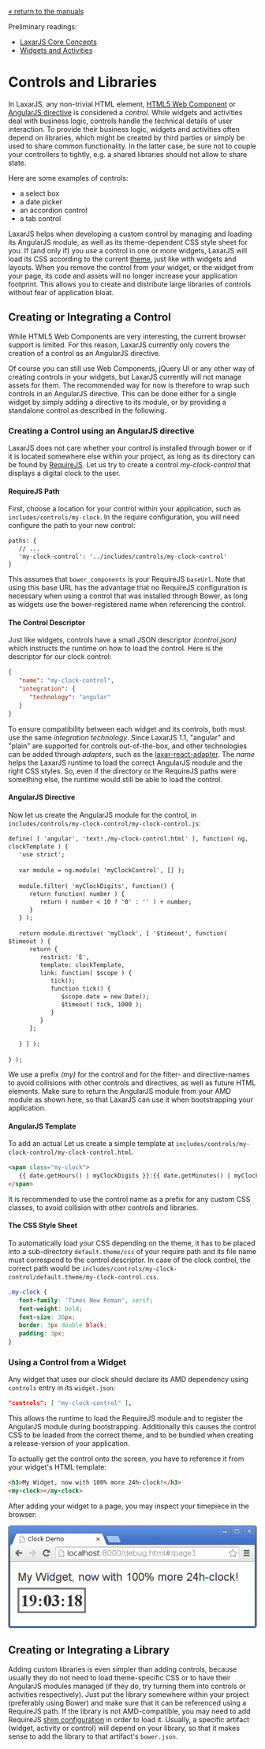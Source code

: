 [« return to the manuals](index.md)

Preliminary readings:

* [LaxarJS Core Concepts](../concepts.md)
* [Widgets and Activities](./widgets_and_activities.md)


# Controls and Libraries

In LaxarJS, any non-trivial HTML element, [HTML5 Web Component](http://webcomponents.org/) or [AngularJS directive](https://docs.angularjs.org/guide/directive) is considered a _control_.
While widgets and activities deal with business logic, controls handle the technical details of user interaction.
To provide their business logic, widgets and activities often depend on libraries, which might be created by third parties or simply be used to share common functionality.
In the latter case, be sure not to couple your controllers to tightly, e.g. a shared libraries should not allow to share state.

Here are some examples of controls:

  * a select box
  * a date picker
  * an accordion control
  * a tab control

LaxarJS helps when developing a custom control by managing and loading its AngularJS module, as well as its theme-dependent CSS style sheet for you.
If (and only if) you _use_ a control in one or more widgets, LaxarJS will load its CSS according to the current [theme](./creating_themes.md), just like with widgets and layouts.
When you remove the control from your widget, or the widget from your page, its code and assets will no longer increase your application footprint.
This allows you to create and distribute large libraries of controls without fear of application bloat.


## Creating or Integrating a Control

While HTML5 Web Components are very interesting, the current browser support is limited.
For this reason, LaxarJS currently only covers the creation of a control as an AngularJS directive.

Of course you can still use Web Components, jQuery UI or any other way of creating controls in your widgets, but LaxarJS currently will not manage assets for them.
The recommended way for now is therefore to wrap such controls in an AngularJS directive.
This can be done either for a single widget by simply adding a directive to its module, or by providing a standalone control as described in the following.


### Creating a Control using an AngularJS directive

LaxarJS does not care whether your control is installed through bower or if it is located somewhere else within your project, as long as its directory can be found by [RequireJS](http://requirejs.org/).
Let us try to create a control _my-clock-control_ that displays a digital clock to the user.


#### RequireJS Path

First, choose a location for your control within your application, such as `includes/controls/my-clock`.
In the require configuration, you will need configure the path to your new control:

```JS
paths: {
   // ...
   'my-clock-control': '../includes/controls/my-clock-control'
}
```

This assumes that `bower_components` is your RequireJS `baseUrl`.
Note that using this base URL has the advantage that no RequireJS configuration is necessary when using a control that was installed through Bower, as long as widgets use the bower-registered name when referencing the control.


#### The Control Descriptor

Just like widgets, controls have a small JSON descriptor _(control.json)_ which instructs the runtime on how to load the control.
Here is the descriptor for our clock control:

```json
{
   "name": "my-clock-control",
   "integration": {
      "technology": "angular"
   }
}
```

To ensure compatibility between each widget and its controls, both must use the same _integration technology_.
Since LaxarJS 1.1, "angular" and "plain" are supported for controls out-of-the-box, and other technologies can be added through *adapters*, such as the [laxar-react-adapter](https://github.com/LaxarJS/laxar-react-adapter).
The _name_ helps the LaxarJS runtime to load the correct AngularJS module and the right CSS styles.
So, even if the directory or the RequireJS paths were something else, the runtime would still be able to load the control.


#### AngularJS Directive

Now let us create the AngularJS module for the control, in `includes/controls/my-clock-control/my-clock-control.js`:

```JS
define( [ 'angular', 'text!./my-clock-control.html' ], function( ng, clockTemplate ) {
   'use strict';

   var module = ng.module( 'myClockControl', [] );

   module.filter( 'myClockDigits', function() {
      return function( number ) {
         return ( number < 10 ? '0' : '' ) + number;
      }
   } );

   return module.directive( 'myClock', [ '$timeout', function( $timeout ) {
      return {
         restrict: 'E',
         template: clockTemplate,
         link: function( $scope ) {
            tick();
            function tick() {
               $scope.date = new Date();
               $timeout( tick, 1000 );
            }
         }
      };

   } ] );

} );
```

We use a prefix _(my)_ for the control and for the filter- and directive-names to avoid collisions with other controls and directives, as well as future HTML elements.
Make sure to return the AngularJS module from your AMD module as shown here, so that LaxarJS can use it when bootstrapping your application.


#### AngularJS Template

To add an actual Let us create a simple template at `includes/controls/my-clock-control/my-clock-control.html`.

```HTML
<span class="my-clock">
   {{ date.getHours() | myClockDigits }}:{{ date.getMinutes() | myClockDigits }}:{{ date.getSeconds() | myClockDigits }}
</span>
```

It is recommended to use the control name as a prefix for any custom CSS classes, to avoid collision with other controls and libraries.


#### The CSS Style Sheet

To automatically load your CSS depending on the theme, it has to be placed into a sub-directory `default.theme/css` of your require path and its file name must correspond to the control descriptor.
In case of the clock control, the correct path would be `includes/controls/my-clock-control/default.theme/my-clock-control.css`.

```CSS
.my-clock {
   font-family: 'Times New Roman', serif;
   font-weight: bold;
   font-size: 36px;
   border: 3px double black;
   padding: 3px;
}
```


### Using a Control from a Widget

Any widget that uses our clock should declare its AMD dependency using `controls` entry in its `widget.json`:

```JSON
"controls": [ "my-clock-control" ],
```

This allows the runtime to load the RequireJS module and to register the AngularJS module during bootstrapping.
Additionally this causes the control CSS to be loaded from the correct theme, and to be bundled when creating a release-version of your application.

To actually get the control onto the screen, you have to reference it from your widget's HTML template:

```HTML
<h3>My Widget, now with 100% more 24h-clock!</h3>
<my-clock></my-clock>
```

After adding your widget to a page, you may inspect your timepiece in the browser:

![my-clock-control in action](providing_controls/my_clock.png)


## Creating or Integrating a Library

Adding custom libraries is even simpler than adding controls, because usually they do not need to load theme-specific CSS or to have their AngularJS modules managed (if they do, try turning them into controls or activities respectively).
Just put the library somewhere within your project (preferably using Bower) and make sure that it can be referenced using a RequireJS path.
If the library is not AMD-compatible, you may need to add RequireJS [shim configuration](http://requirejs.org/docs/api.html#config-shim) in order to load it.
Usually, a specific artifact (widget, activity or control) will depend on your library, so that it makes sense to add the library to that artifact's `bower.json`.

